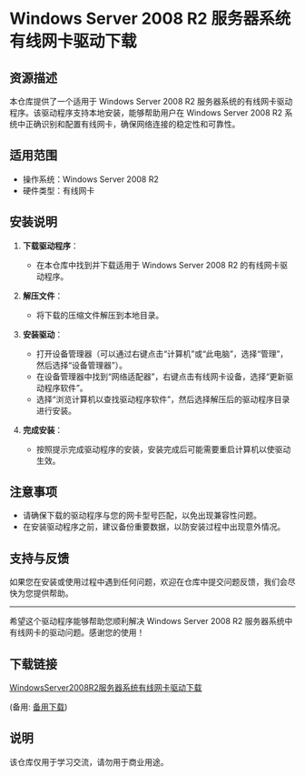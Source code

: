 # Windows Server 2008 R2 服务器系统有线网卡驱动下载

## 资源描述

本仓库提供了一个适用于 Windows Server 2008 R2 服务器系统的有线网卡驱动程序。该驱动程序支持本地安装，能够帮助用户在 Windows Server 2008 R2 系统中正确识别和配置有线网卡，确保网络连接的稳定性和可靠性。

## 适用范围

- 操作系统：Windows Server 2008 R2
- 硬件类型：有线网卡

## 安装说明

1. **下载驱动程序**：
   - 在本仓库中找到并下载适用于 Windows Server 2008 R2 的有线网卡驱动程序。

2. **解压文件**：
   - 将下载的压缩文件解压到本地目录。

3. **安装驱动**：
   - 打开设备管理器（可以通过右键点击“计算机”或“此电脑”，选择“管理”，然后选择“设备管理器”）。
   - 在设备管理器中找到“网络适配器”，右键点击有线网卡设备，选择“更新驱动程序软件”。
   - 选择“浏览计算机以查找驱动程序软件”，然后选择解压后的驱动程序目录进行安装。

4. **完成安装**：
   - 按照提示完成驱动程序的安装，安装完成后可能需要重启计算机以使驱动生效。

## 注意事项

- 请确保下载的驱动程序与您的网卡型号匹配，以免出现兼容性问题。
- 在安装驱动程序之前，建议备份重要数据，以防安装过程中出现意外情况。

## 支持与反馈

如果您在安装或使用过程中遇到任何问题，欢迎在仓库中提交问题反馈，我们会尽快为您提供帮助。

---

希望这个驱动程序能够帮助您顺利解决 Windows Server 2008 R2 服务器系统中有线网卡的驱动问题。感谢您的使用！

## 下载链接
[WindowsServer2008R2服务器系统有线网卡驱动下载](https://pan.quark.cn/s/fca568de2996) 

(备用: [备用下载](https://pan.baidu.com/s/1XAk6lczlvy4YDKIiMMuEaA?pwd=1234))

## 说明

该仓库仅用于学习交流，请勿用于商业用途。
